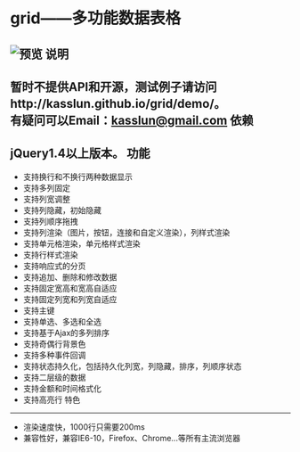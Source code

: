 grid——多功能数据表格
====
![预览](http://kasslun.github.io/grid/img/preview.png)
说明
----
暂时不提供API和开源，测试例子请访问http://kasslun.github.io/grid/demo/。   
有疑问可以Email：kasslun@gmail.com
依赖
----
jQuery1.4以上版本。
功能
----
* 支持换行和不换行两种数据显示
* 支持多列固定
* 支持列宽调整
* 支持列隐藏，初始隐藏
* 支持列顺序拖拽
* 支持列渲染（图片，按钮，连接和自定义渲染），列样式渲染
* 支持单元格渲染，单元格样式渲染
* 支持行样式渲染
* 支持响应式的分页
* 支持追加、删除和修改数据
* 支持固定宽高和宽高自适应
* 支持固定列宽和列宽自适应
* 支持主键
* 支持单选、多选和全选
* 支持基于Ajax的多列排序
* 支持奇偶行背景色
* 支持多种事件回调
* 支持状态持久化，包括持久化列宽，列隐藏，排序，列顺序状态
* 支持二层级的数据
* 支持金额和时间格式化
* 支持高亮行
特色
----
* 渲染速度快，1000行只需要200ms
* 兼容性好，兼容IE6-10，Firefox、Chrome...等所有主流浏览器
